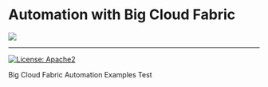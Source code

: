 # Automation with Big Cloud Fabric

![](assets/images/bigswitch.png)

---

[![License: Apache2](https://img.shields.io/hexpm/l/plug.svg?style=flat-square)](https://github.com/bigswitch)

Big Cloud Fabric Automation Examples Test
